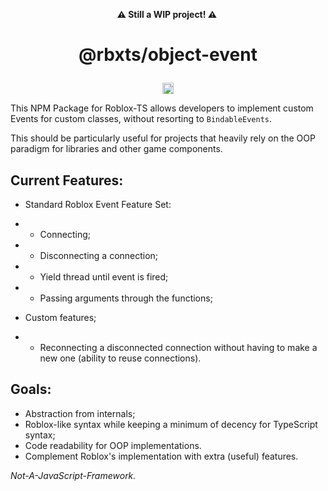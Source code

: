 <p align="center"><b>⚠️ Still a WIP project! ⚠️ ️</b></p>

<h1><p align="center">@rbxts/object-event</p></h1>

<p align="center"><a href="https://badge.fury.io/js/%40rbxts%2Fobject-event"><img src="https://badge.fury.io/js/%40rbxts%2Fobject-event.svg" alt="npm version" height="18"></a></p>

This NPM Package for Roblox-TS allows developers to implement custom Events for custom classes, without resorting to `BindableEvents`.

This should be particularly useful for projects that heavily rely on the OOP paradigm for libraries and other game components. 

## Current Features:

- Standard Roblox Event Feature Set:
- - Connecting;
- - Disconnecting a connection;
- - Yield thread until event is fired;
- - Passing arguments through the functions;

- Custom features;
- - Reconnecting a disconnected connection without having to make a new one (ability to reuse connections).

## Goals:

- Abstraction from internals;
- Roblox-like syntax while keeping a minimum of decency for TypeScript syntax;
- Code readability for OOP implementations.
- Complement Roblox's implementation with extra (useful) features.

*Not-A-JavaScript-Framework.*